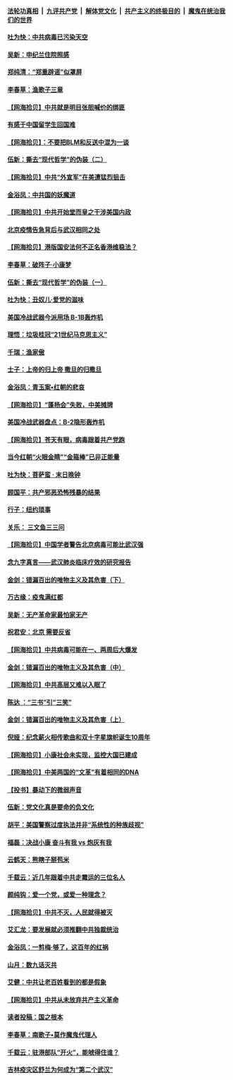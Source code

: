 ####  [法轮功真相](../../../../basic/blob/master/README.md?t=06280202) &nbsp;|&nbsp; [九评共产党](../../../../9ping.md/blob/master/README.md?t=06280202) &nbsp;|&nbsp; [解体党文化](../../../../jtdwh.md/blob/master/README.md?t=06280202)  &nbsp;|&nbsp; [共产主义的终极目的](../../../../gczydzjmd.md/blob/master/README.md?t=06280202) &nbsp;|&nbsp; [魔鬼在统治我们的世界](../../../../mgztzwmdsj.md/blob/master/README.md?t=06280202) 

#### [吐为快：中共病毒已污染天空](../pages/nsc993/n12215786.md?t=06280202) 

#### [吴新：申纪兰住院照感](../pages/nsc993/n12215730.md?t=06280202) 

#### [郑纯清：“郑重辟谣”似罩屏](../pages/nsc993/n12215700.md?t=06280202) 

#### [李春草：渔歌子三章](../pages/nsc993/n12215653.md?t=06280202) 

#### [【网海拾贝】中共就是明目张胆喊价的绑匪](../pages/nsc993/n12215381.md?t=06280202) 

#### [有感于中国留学生回国难](../pages/nsc993/n12212960.md?t=06280202) 

#### [【网海拾贝】：不要把BLM和反送中混为一谈](../pages/nsc993/n12213076.md?t=06280202) 

#### [伍新：撕去“现代哲学”的伪装（二）](../pages/nsc993/n12211310.md?t=06280202) 

#### [【网海拾贝】中共“外宣军”在美遭猛烈狙击](../pages/nsc993/n12211190.md?t=06280202) 

#### [金浴凤：中共国的妖魔道](../pages/nsc993/n12208163.md?t=06280202) 

#### [【网海拾贝】中共开始堂而皇之干涉美国内政](../pages/nsc993/n12205646.md?t=06280202) 

#### [北京疫情告急背后与武汉相同之处](../pages/nsc993/n12201610.md?t=06280202) 

#### [【网海拾贝】港版国安法何不正名香港维稳法？](../pages/nsc993/n12203675.md?t=06280202) 

#### [李春草：破阵子·小康梦](../pages/nsc993/n12202996.md?t=06280202) 

#### [伍新：撕去“现代哲学”的伪装（一）](../pages/nsc993/n12202666.md?t=06280202) 

#### [吐为快：丑奴儿·爱党的滋味](../pages/nsc993/n12202630.md?t=06280202) 

#### [美国冷战武器今派用场 B-1B轰炸机](../pages/nsc993/n12202368.md?t=06280202) 

#### [理悟：垃圾桂冠“21世纪马克思主义”](../pages/nsc993/n12201220.md?t=06280202) 

#### [千瑞：渔家傲](../pages/nsc993/n12201174.md?t=06280202) 

#### [士子：上帝的归上帝 撒旦的归撒旦](../pages/nsc993/n12199902.md?t=06280202) 

#### [金浴凤：青玉案•红朝的悲哀](../pages/nsc993/n12199650.md?t=06280202) 

#### [【网海拾贝】“蓬杨会”失败，中美摊牌](../pages/nsc993/n12199598.md?t=06280202) 

#### [美国冷战武器盘点：B-2隐形轰炸机](../pages/nsc993/n12199226.md?t=06280202) 

#### [【网海拾贝】苍天有眼，病毒跟着共产党跑](../pages/nsc993/n12197648.md?t=06280202) 

#### [当今红朝“火眼金睛”“金箍棒”已非正能量](../pages/nsc993/n12196834.md?t=06280202) 

#### [吐为快：菩萨蛮 · 末日晚钟](../pages/nsc993/n12196689.md?t=06280202) 

#### [顾国平：共产邪恶恐怖残暴的结果](../pages/nsc993/n12195238.md?t=06280202) 

#### [行子：纽约琐事](../pages/nsc993/n12194752.md?t=06280202) 

#### [关乐： 三文鱼三三问](../pages/nsc993/n12194626.md?t=06280202) 

#### [【网海拾贝】中国学者警告北京病毒可能比武汉强](../pages/nsc993/n12193964.md?t=06280202) 

#### [念九字真言——武汉肺炎临床疗效的研究报告](../pages/nsc993/n12190804.md?t=06280202) 

#### [金剑：错漏百出的唯物主义及其危害（下）](../pages/nsc993/n12191909.md?t=06280202) 

#### [万古缘：疫鬼满红都](../pages/nsc993/n12191847.md?t=06280202) 

#### [吴新：无产革命家最怕家无产](../pages/nsc993/n12191806.md?t=06280202) 

#### [祝君安：北京 需要反省](../pages/nsc993/n12191766.md?t=06280202) 

#### [【网海拾贝】中共病毒可能在一、两周后大爆发](../pages/nsc993/n12190517.md?t=06280202) 

#### [金剑：错漏百出的唯物主义及其危害（中）](../pages/nsc993/n12188778.md?t=06280202) 

#### [【网海拾贝】中共高层又难以入眠了](../pages/nsc993/n12188425.md?t=06280202) 

#### [陈达 ：“三书”引“三笑”](../pages/nsc993/n12187929.md?t=06280202) 

#### [金剑：错漏百出的唯物主义及其危害（上）](../pages/nsc993/n12186502.md?t=06280202) 

#### [倪娅：纪念薪火相传歌曲和双十字星旗帜诞生10周年](../pages/nsc993/n12186439.md?t=06280202) 

#### [【网海拾贝】小康社会未实现，监控大国已建成](../pages/nsc993/n12185468.md?t=06280202) 

#### [【网海拾贝】中美两国的“文革”有着相同的DNA](../pages/nsc993/n12184487.md?t=06280202) 

#### [【投书】暴动下的微弱声音](../pages/nsc993/n12183493.md?t=06280202) 

#### [伍新：党文化真是要命的负文化](../pages/nsc993/n12182742.md?t=06280202) 

#### [胡平：美国警察过度执法并非“系统性的种族歧视”](../pages/nsc993/n12182713.md?t=06280202) 

#### [福磊：决战小康 奋斗有我 vs 炮灰有我](../pages/nsc993/n12182693.md?t=06280202) 

#### [云鹤天：熊瞎子掰苞米](../pages/nsc993/n12182680.md?t=06280202) 

#### [千载云：近几年跟着中共走霉运的三位名人](../pages/nsc993/n12182649.md?t=06280202) 

#### [颜纯钩：爱一个党，或爱一种理念？](../pages/nsc993/n12182640.md?t=06280202) 

#### [【网海拾贝】中共不灭，人民就得被灭](../pages/nsc993/n12180698.md?t=06280202) 

#### [艾汇龙：要发展就必须推翻中共独裁统治](../pages/nsc993/n12180647.md?t=06280202) 

#### [金浴凤：一剪梅·够了，这百年的红祸](../pages/nsc993/n12180002.md?t=06280202) 

#### [山月：数九话灭共](../pages/nsc993/n12179940.md?t=06280202) 

#### [艾健：中共让老百姓看到的都是假象](../pages/nsc993/n12179778.md?t=06280202) 

#### [【网海拾贝】中共从未放弃共产主义革命](../pages/nsc993/n12176687.md?t=06280202) 

#### [读者投稿：国之根本](../pages/nsc993/n12176662.md?t=06280202) 

#### [李春草：南歌子•莫作魔鬼代理人](../pages/nsc993/n12176610.md?t=06280202) 

#### [千载云：驻港部队“开火”，能唬得住谁？](../pages/nsc993/n12176028.md?t=06280202) 

#### [吉林疫灾区舒兰为何成为“第二个武汉”](../pages/nsc993/n12172816.md?t=06280202) 

